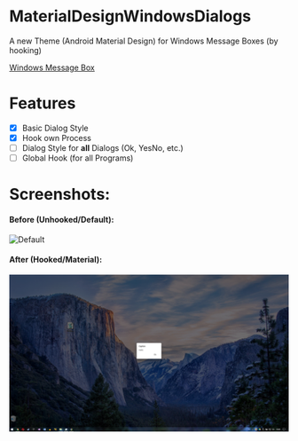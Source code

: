 # MaterialDesignWindowsDialogs
A new Theme (Android Material Design) for Windows Message Boxes (by hooking)

[Windows Message Box](https://msdn.microsoft.com/en-us/library/windows/desktop/ms645505(v=vs.85).aspx)

# Features
- [x] Basic Dialog Style
- [x] Hook own Process
- [ ] Dialog Style for **all** Dialogs (Ok, YesNo, etc.)
- [ ] Global Hook (for all Programs)

# Screenshots:
#### Before (Unhooked/Default):
![Default](https://github.com/mrousavy/MaterialDesignWindowsDialogs/blob/master/Images/Unhooked.png?raw=true)


#### After (Hooked/Material):
![Material Dialog](https://github.com/mrousavy/MaterialDesignWindowsDialogs/blob/master/Images/Hooked.png?raw=true)
